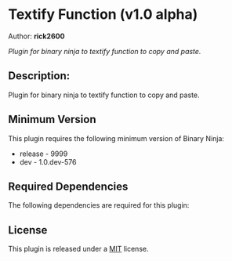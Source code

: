 # Textify Function (v1.0 alpha)
Author: **rick2600**

_Plugin for binary ninja to textify function to copy and paste._

## Description:

Plugin for binary ninja to textify function to copy and paste.

## Minimum Version

This plugin requires the following minimum version of Binary Ninja:

 * release - 9999
 * dev - 1.0.dev-576


## Required Dependencies

The following dependencies are required for this plugin:



## License

This plugin is released under a [MIT](LICENSE) license.


